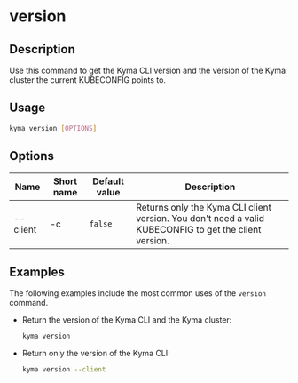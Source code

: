 # version

## Description

Use this command to get the Kyma CLI version and the version of the Kyma cluster the current KUBECONFIG points to.

## Usage 

```bash
kyma version [OPTIONS]
```

## Options

| Name     | Short name | Default value| Description|
| ----------|---------|-----|------|
| --client | -c |`false`|Returns only the Kyma CLI client version. You don't need a valid KUBECONFIG to get the client version.|


## Examples

The following examples include the most common uses of the `version` command. 
* Return the version of the Kyma CLI and the Kyma cluster:
   ```bash
   kyma version 
   ```
* Return only the version of the Kyma CLI:
   ```bash
   kyma version --client
   ```
